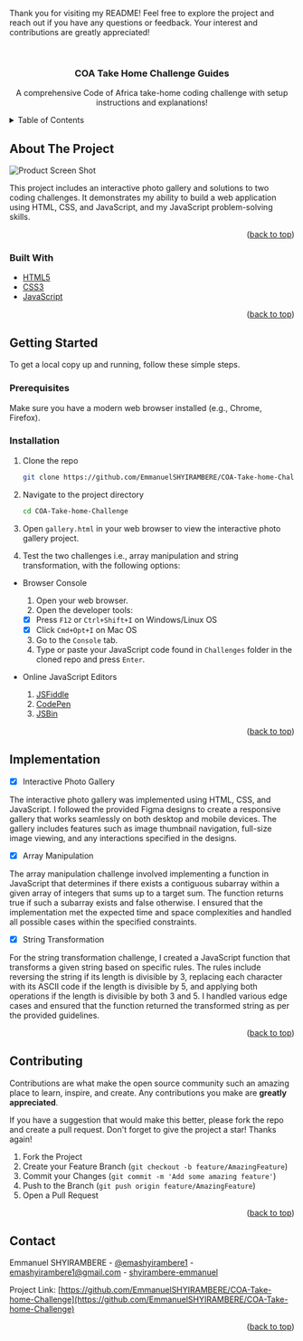 <a name="readme-top"></a>

<!--
*** Thank you for visiting my README! Feel free to
*** explore the project and reach out if you have any questions or feedback.
*** our interest and contributions are greatly appreciated!
-->

Thank you for visiting my README! Feel free to explore the project and reach out if you have any questions or feedback. Your interest and contributions are greatly appreciated!

<br />
<div align="center">

  <h3 align="center">COA Take Home Challenge Guides</h3>

  <p align="center">A comprehensive Code of Africa take-home coding challenge with setup instructions and explanations!
    <br />
  </p>
</div>

<!-- TABLE OF CONTENTS -->
<details>
  <summary>Table of Contents</summary>
  <ol>
    <li>
      <a href="#about-the-project">About The Project</a>
      <ul>
        <li><a href="#built-with">Built With</a></li>
      </ul>
    </li>
    <li>
      <a href="#getting-started">Getting Started</a>
      <ul>
        <li><a href="#prerequisites">Prerequisites</a></li>
        <li><a href="#installation">Installation</a></li>
      </ul>
    </li>
    <li><a href="#implementation">Implementation</a></li>
    <li><a href="#contributing">Contributing</a></li>
    <li><a href="#contact">Contact</a></li>
  </ol>
</details>

<!-- ABOUT THE PROJECT -->

## About The Project

![Product Screen Shot](images/galleryScreenshot.png)

This project includes an interactive photo gallery and solutions to two coding challenges. It demonstrates my ability to build a web application using HTML, CSS, and JavaScript, and my JavaScript problem-solving skills.

<p align="right">(<a href="#readme-top">back to top</a>)</p>

### Built With

- [HTML5][HTML5-url]
- [CSS3][CSS3-url]
- [JavaScript][JavaScript-url]

<p align="right">(<a href="#readme-top">back to top</a>)</p>

<!-- GETTING STARTED -->

## Getting Started

To get a local copy up and running, follow these simple steps.

### Prerequisites

Make sure you have a modern web browser installed (e.g., Chrome, Firefox).

### Installation

1. Clone the repo
   ```sh
   git clone https://github.com/EmmanuelSHYIRAMBERE/COA-Take-home-Challenge.git
   ```
2. Navigate to the project directory
   ```sh
   cd COA-Take-home-Challenge
   ```
3. Open `gallery.html` in your web browser to view the interactive photo gallery project.

4. Test the two challenges i.e., array manipulation and string transformation, with the following options:

- Browser Console

  1. Open your web browser.
  2. Open the developer tools:

  - [x] Press `F12` or `Ctrl+Shift+I` on Windows/Linux OS
  - [x] Click `Cmd+Opt+I` on Mac OS

  3. Go to the `Console` tab.
  4. Type or paste your JavaScript code found in `Challenges` folder in the cloned repo and press `Enter`.

- Online JavaScript Editors

  1. [JSFiddle][JSFiddle-url]
  2. [CodePen][CodePen-url]
  3. [JSBin][JSBin-url]

<p align="right">(<a href="#readme-top">back to top</a>)</p>

<!-- USAGE EXAMPLES -->

## Implementation

- [x] Interactive Photo Gallery

The interactive photo gallery was implemented using HTML, CSS, and JavaScript. I followed the provided Figma designs to create a responsive gallery that works seamlessly on both desktop and mobile devices. The gallery includes features such as image thumbnail navigation, full-size image viewing, and any interactions specified in the designs.

- [x] Array Manipulation

The array manipulation challenge involved implementing a function in JavaScript that determines if there exists a contiguous subarray within a given array of integers that sums up to a target sum. The function returns true if such a subarray exists and false otherwise. I ensured that the implementation met the expected time and space complexities and handled all possible cases within the specified constraints.

- [x] String Transformation

For the string transformation challenge, I created a JavaScript function that transforms a given string based on specific rules. The rules include reversing the string if its length is divisible by 3, replacing each character with its ASCII code if the length is divisible by 5, and applying both operations if the length is divisible by both 3 and 5. I handled various edge cases and ensured that the function returned the transformed string as per the provided guidelines.

<p align="right">(<a href="#readme-top">back to top</a>)</p>

<!-- CONTRIBUTING -->

## Contributing

Contributions are what make the open source community such an amazing place to learn, inspire, and create. Any contributions you make are **greatly appreciated**.

If you have a suggestion that would make this better, please fork the repo and create a pull request.
Don't forget to give the project a star! Thanks again!

1. Fork the Project
2. Create your Feature Branch (`git checkout -b feature/AmazingFeature`)
3. Commit your Changes (`git commit -m 'Add some amazing feature'`)
4. Push to the Branch (`git push origin feature/AmazingFeature`)
5. Open a Pull Request

<p align="right">(<a href="#readme-top">back to top</a>)</p>

<!-- CONTACT -->

## Contact

Emmanuel SHYIRAMBERE - [@emashyirambere1](https://x.com/emashyirambere1) - emashyirambere1@gmail.com - [shyirambere-emmanuel](https://www.linkedin.com/in/shyirambere-emmanuel-584986289/)

Project Link: [https://github.com/EmmanuelSHYIRAMBERE/COA-Take-home-Challenge](https://github.com/EmmanuelSHYIRAMBERE/COA-Take-home-Challenge)

<p align="right">(<a href="#readme-top">back to top</a>)</p>

<!-- MARKDOWN LINKS & IMAGES -->

[linkedin-url]: https://www.linkedin.com/in/shyirambere-emmanuel-584986289/
[HTML5-url]: https://html.com/html5/
[CSS3-url]: https://www.w3schools.com/css/
[JavaScript-url]: https://www.javascript.com/
[JSFiddle-url]: https://jsfiddle.net/
[CodePen-url]: https://codepen.io/
[JSBin-url]: https://jsbin.com/
